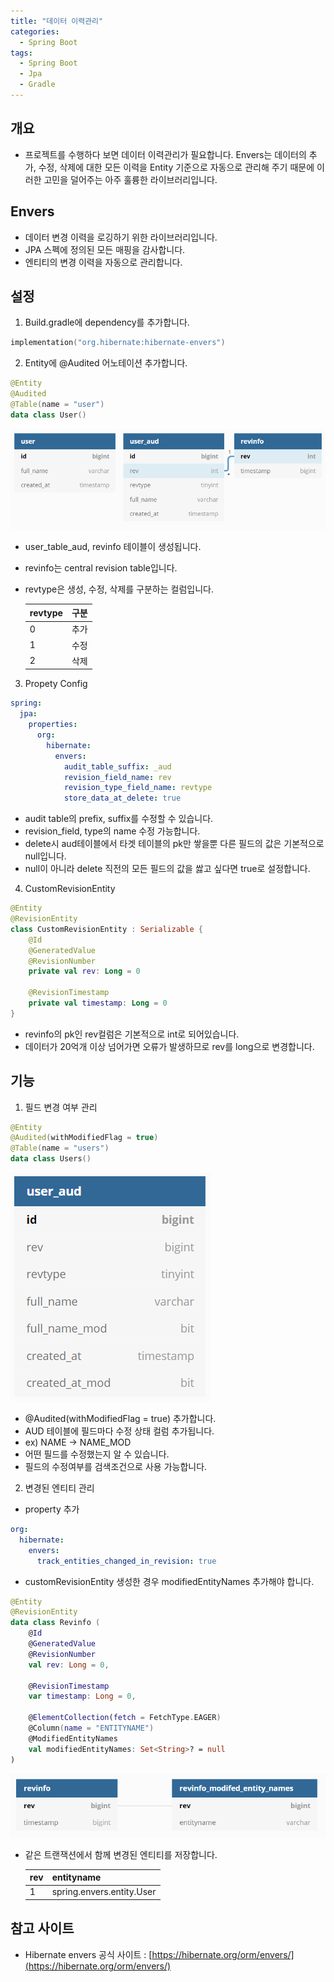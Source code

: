 ```yaml
---
title: "데이터 이력관리"
categories:
  - Spring Boot
tags:
  - Spring Boot
  - Jpa
  - Gradle
---
```


## 개요
- 프로젝트를 수행하다 보면 데이터 이력관리가 필요합니다.
Envers는 데이터의 추가, 수정, 삭제에 대한 모든 이력을 Entity 기준으로 자동으로 관리해 주기 때문에 이러한 고민을 덜어주는 아주 훌륭한 라이브러리입니다.

## Envers

- 데이터 변경 이력을 로깅하기 위한 라이브러리입니다.
- JPA 스펙에 정의된 모든 매핑을 감사합니다.
- 엔티티의 변경 이력을 자동으로 관리합니다.

## 설정
1. Build.gradle에 dependency를 추가합니다.
```kotlin
implementation("org.hibernate:hibernate-envers")
```
2. Entity에 @Audited 어노테이션 추가합니다.
```kotlin
@Entity
@Audited
@Table(name = "user")
data class User()
```
![auditErd](../assets/images/data-history/audit_1.png)
- user_table_aud, revinfo 테이블이 생성됩니다.
- revinfo는 central revision table입니다.
- revtype은 생성, 수정, 삭제를 구분하는 컬럼입니다.

  |revtype|구분|
  |---|---|
  |0|추가|
  |1|수정|
  |2|삭제|

3. Propety Config
```yaml
spring:
  jpa:
    properties:
      org:
        hibernate:
          envers:
            audit_table_suffix: _aud
            revision_field_name: rev 
            revision_type_field_name: revtype
            store_data_at_delete: true
```
- audit table의 prefix, suffix를 수정할 수 있습니다.
- revision_field, type의 name 수정 가능합니다.
- delete시 aud테이블에서 타겟 테이블의 pk만 쌓을뿐 다른 필드의 값은 기본적으로 null입니다.
- null이 아니라 delete 직전의 모든 필드의 값을 쌇고 싶다면 true로 설정합니다.

4. CustomRevisionEntity
```kotlin
@Entity
@RevisionEntity
class CustomRevisionEntity : Serializable {
    @Id
    @GeneratedValue
    @RevisionNumber
    private val rev: Long = 0

    @RevisionTimestamp
    private val timestamp: Long = 0
}
```
- revinfo의 pk인 rev컬럼은 기본적으로 int로 되어있습니다.
- 데이터가 20억개 이상 넘어가면 오류가 발생하므로 rev를 long으로 변경합니다.

## 기능
1. 필드 변경 여부 관리

```kotlin
@Entity
@Audited(withModifiedFlag = true)
@Table(name = "users")
data class Users()
```
![auditErd](../assets/images/data-history/audit_2.png)

- @Audited(withModifiedFlag = true) 추가합니다.
- AUD 테이블에 필드마다 수정 상태 컬럼 추가됩니다.
- ex) NAME → NAME_MOD
- 어떤 필드를 수정했는지 알 수 있습니다.
- 필드의 수정여부를 검색조건으로 사용 가능합니다.

2. 변경된 엔티티 관리
- property 추가
```yaml
org:
  hibernate:
    envers:
      track_entities_changed_in_revision: true
```
- customRevisionEntity 생성한 경우 modifiedEntityNames 추가해야 합니다.
```kotlin
@Entity
@RevisionEntity
data class Revinfo (
    @Id
    @GeneratedValue
    @RevisionNumber
    val rev: Long = 0,

    @RevisionTimestamp
    var timestamp: Long = 0,

    @ElementCollection(fetch = FetchType.EAGER)
    @Column(name = "ENTITYNAME")
    @ModifiedEntityNames
    val modifiedEntityNames: Set<String>? = null
)
```
![auditErd](../assets/images/data-history/audit_3.png)
- 같은 트랜잭션에서 함께 변경된 엔티티를 저장합니다.

  |rev|entityname|
  |---|---|
  |1|spring.envers.entity.User|


## 참고 사이트
- Hibernate envers 공식 사이트 : [https://hibernate.org/orm/envers/](https://hibernate.org/orm/envers/)  

